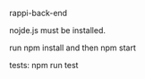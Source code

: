 rappi-back-end

nojde.js must be installed.

run
npm install
and then
npm start

tests: npm run test

